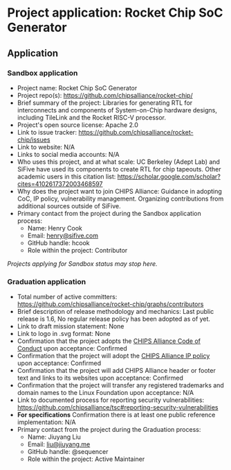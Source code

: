 # Project application: Rocket Chip SoC Generator

## Application

### Sandbox application

* Project name: Rocket Chip SoC Generator
* Project repo(s): https://github.com/chipsalliance/rocket-chip/
* Brief summary of the project: Libraries for generating RTL for interconnects and components of System-on-Chip hardware designs, including TileLink and the Rocket RISC-V processor.
* Project's open source license: Apache 2.0
* Link to issue tracker: https://github.com/chipsalliance/rocket-chip/issues
* Link to website: N/A
* Links to social media accounts: N/A
* Who uses this project, and at what scale: UC Berkeley (Adept Lab) and SiFive have used its components to create RTL for chip tapeouts. Other academic users in this citation list: https://scholar.google.com/scholar?cites=4102617372003468597
* Why does the project want to join CHIPS Alliance: Guidance in adopting CoC, IP policy, vulnerability management. Organizing contributions from additional sources outside of SiFive.
* Primary contact from the project during the Sandbox application process:
  * Name: Henry Cook
  * Email: henry@sifive.com
  * GitHub handle: hcook
  * Role within the project: Contributor

*Projects applying for Sandbox status may stop here.*

### Graduation application

* Total number of active committers: https://github.com/chipsalliance/rocket-chip/graphs/contributors
* Brief description of release methodology and mechanics: Last public release is 1.6, No regular release policy has been adopted as of yet.
* Link to draft mission statement: None
* Link to logo in .svg format: None
* Confirmation that the project adopts the [CHIPS Alliance Code of Conduct](https://lfprojects.org/policies/code-of-conduct/) upon acceptance: Confirmed
* Confirmation that the project will adopt the [CHIPS Alliance IP policy](https://technical-charter.chipsalliance.org) upon acceptance: Confirmed
* Confirmation that the project will add CHIPS Alliance header or footer text and links to its websites upon acceptance: Confirmed
* Confirmation that the project will transfer any registered trademarks and domain names to the Linux Foundation upon acceptance: N/A
* Link to documented process for reporting security vulnerabilities: https://github.com/chipsalliance/tsc#reporting-security-vulnerabilities
* **For specifications** Confirmation there is at least one public reference implementation: N/A
* Primary contact from the project during the Graduation process:
  * Name: Jiuyang Liu
  * Email: liu@jiuyang.me
  * GitHub handle: @sequencer
  * Role within the project: Active Maintainer
